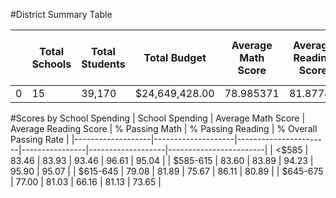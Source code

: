 

#District Summary Table

|   | Total Schools | Total Students | Total Budget   | Average Math Score | Average Reading Score | % Passing Math | % Passing Reading | % Overall Passing Rate |
|---|---------------|----------------|----------------|--------------------|-----------------------|----------------|-------------------|------------------------|
| 0 | 15            | 39,170         | $24,649,428.00 | 78.985371          | 81.87784              | 74.98%         | 85.81%            | 80.43%                 |

#Scores by School Spending
| School   Spending | Average Math Score | Average Reading Score | % Passing Math | % Passing Reading | % Overall Passing Rate |
|-------------------|--------------------|-----------------------|----------------|-------------------|------------------------|
| <$585             |              83.46 |                 83.93 |          93.46 |             96.61 |                  95.04 |
| $585-615          |              83.60 |                 83.89 |          94.23 |             95.90 |                  95.07 |
| $615-645          |              79.08 |                 81.89 |          75.67 |             86.11 |                  80.89 |
| $645-675          |              77.00 |                 81.03 |          66.16 |             81.13 |                  73.65 |
